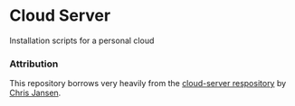 # Cloud Server

Installation scripts for a personal cloud

### Attribution

This repository borrows very heavily from the
[cloud-server respository](https://github.com/janstenpickle/cloud-server) by
[Chris Jansen](https://github.com/janstenpickle).
